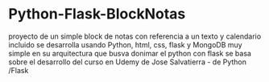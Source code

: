# Python-Flask-BlockNotas

proyecto de un simple block de notas con referencia a un texto y calendario incluido 
se desarrolla usando Python, html, css, flask  y MongoDB
muy simple en su arquitectura que busva donimar el python con flask
se basa sobre el desarrollo del curso en Udemy de Jose Salvatierra - de Python /Flask
